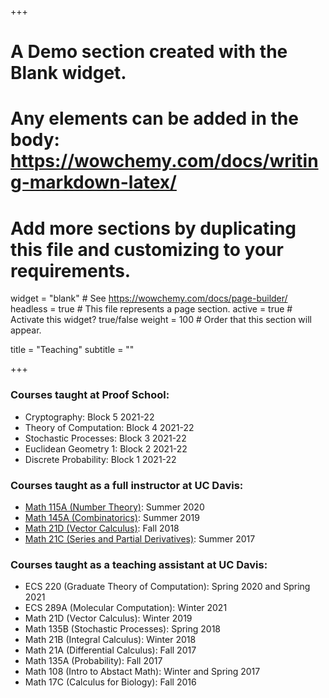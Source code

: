 +++
# A Demo section created with the Blank widget.
# Any elements can be added in the body: https://wowchemy.com/docs/writing-markdown-latex/
# Add more sections by duplicating this file and customizing to your requirements.

widget = "blank"  # See https://wowchemy.com/docs/page-builder/
headless = true  # This file represents a page section.
active = true  # Activate this widget? true/false
weight = 100  # Order that this section will appear.

title = "Teaching"
subtitle = ""

+++

### Courses taught at Proof School:
- Cryptography: Block 5 2021-22
- Theory of Computation: Block 4 2021-22
- Stochastic Processes: Block 3 2021-22
- Euclidean Geometry 1: Block 2 2021-22
- Discrete Probability: Block 1 2021-22

### Courses taught as a full instructor at UC Davis:
- [Math 115A (Number Theory)](https://canvas.ucdavis.edu/courses/504437): Summer 2020
- [Math 145A (Combinatorics)](https://canvas.ucdavis.edu/courses/390114): Summer 2019
- [Math 21D (Vector Calculus)](https://canvas.ucdavis.edu/courses/252724): Fall 2018
- [Math 21C (Series and Partial Derivatives)](https://canvas.ucdavis.edu/courses/168017): Summer 2017

### Courses taught as a teaching assistant at UC Davis:
- ECS 220 (Graduate Theory of Computation): Spring 2020 and Spring 2021
- ECS 289A (Molecular Computation): Winter 2021
- Math 21D (Vector Calculus): Winter 2019
- Math 135B (Stochastic Processes): Spring 2018
- Math 21B (Integral Calculus): Winter 2018
- Math 21A (Differential Calculus): Fall 2017
- Math 135A (Probability): Fall 2017
- Math 108 (Intro to Abstact Math): Winter and Spring 2017
- Math 17C (Calculus for Biology): Fall 2016
